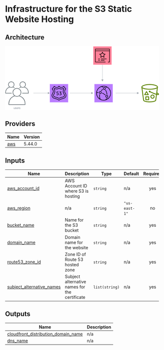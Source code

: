 # Infrastructure for the S3 Static Website Hosting

## Architecture

![Alt Text](./s3-static-website.png)

## Providers

| Name | Version |
|------|---------|
| <a name="provider_aws"></a> [aws](#provider\_aws) | 5.44.0 |


## Inputs

| Name | Description | Type | Default | Required |
|------|-------------|------|---------|:--------:|
| <a name="input_aws_account_id"></a> [aws\_account\_id](#input\_aws\_account\_id) | AWS Account ID where S3 is hosting | `string` | n/a | yes |
| <a name="input_aws_region"></a> [aws\_region](#input\_aws\_region) | n/a | `string` | `"us-east-1"` | no |
| <a name="input_bucket_name"></a> [bucket\_name](#input\_bucket\_name) | Name for the S3 bucket | `string` | n/a | yes |
| <a name="input_domain_name"></a> [domain\_name](#input\_domain\_name) | Domain name for the website | `string` | n/a | yes |
| <a name="input_route53_zone_id"></a> [route53\_zone\_id](#input\_route53\_zone\_id) | Zone ID of Route 53 hosted zone | `string` | n/a | yes |
| <a name="input_subject_alternative_names"></a> [subject\_alternative\_names](#input\_subject\_alternative\_names) | Subject alternative names for the certificate | `list(string)` | n/a | yes |

## Outputs

| Name | Description |
|------|-------------|
| <a name="output_cloudfront_distribution_domain_name"></a> [cloudfront\_distribution\_domain\_name](#output\_cloudfront\_distribution\_domain\_name) | n/a |
| <a name="output_dns_name"></a> [dns\_name](#output\_dns\_name) | n/a |